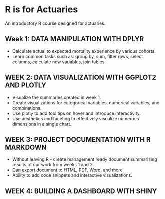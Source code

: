 # R is for Actuaries
An introductory R course designed for actuaries.

## Week 1: DATA MANIPULATION WITH DPLYR
* Calculate actual to expected mortality experience by various cohorts.
* Learn common tasks such as: group by, sum, filter rows, select columns, calculate new variables, join tables

## WEEK 2: DATA VISUALIZATION WITH GGPLOT2 AND PLOTLY
* Visualize the summaries created in week 1.
* Create visualizations for categorical variables, numerical variables, and combinations.
* Use plotly to add tool tips on hover and introduce interactivity.
* Use aesthetics and faceting to effectively visualize numerous dimensions in a single chart.

## WEEK 3: PROJECT DOCUMENTATION WITH R MARKDOWN
* Without leaving R - create management ready document summarizing results of our work from weeks 1 and 2.
* Can export document to HTML, PDF, Word, and more.
* Ability to add code snippets and interactive visualizations.

## WEEK 4: BUILDING A DASHBOARD WITH SHINY
